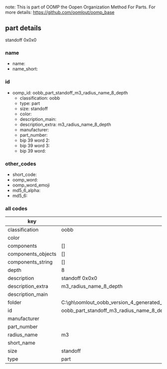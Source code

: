 #   

note: This is part of OOMP the Oopen Organization Method For Parts. For more details: https://github.com/oomlout/oomp_base

##  part details



standoff 0x0x0

### name
* name: 
* name_short: 
### id
* oomp_id: oobb_part_standoff_m3_radius_name_8_depth
  * classification: oobb
  * type: part
  * size: standoff
  * color: 
  * description_main: 
  * description_extra: m3_radius_name_8_depth
  * manufacturer: 
  * part_number: 
  * bip 39 word 2: 
  * bip 39 word 3: 
  * bip 39 word: 

### other_codes
* short_code: 
* oomp_word: 
* oomp_word_emoji 
* md5_6_alpha: 
* md5_6: 









### all codes 
| key | value |  
| --- | --- |  
| classification | oobb |  
| color |  |  
| components | [] |  
| components_objects | [] |  
| components_string | [] |  
| depth | 8 |  
| description | standoff 0x0x0 |  
| description_extra | m3_radius_name_8_depth |  
| description_main |  |  
| folder | C:\gh\oomlout_oobb_version_4_generated_parts\things\oobb_part_standoff_m3_radius_name_8_depth |  
| id | oobb_part_standoff_m3_radius_name_8_depth |  
| manufacturer |  |  
| part_number |  |  
| radius_name | m3 |  
| short_name |  |  
| size | standoff |  
| type | part |  
